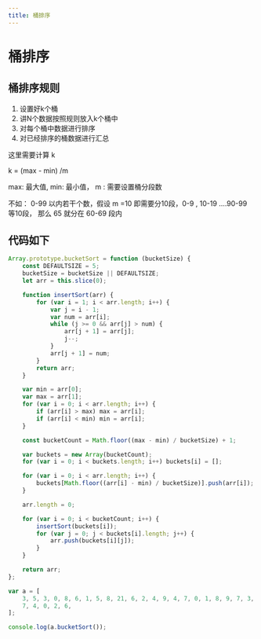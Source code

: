 ```yaml
---
title: 桶排序
---
```


# 桶排序

## 桶排序规则

1. 设置好k个桶
2. 讲N个数据按照规则放入k个桶中
3. 对每个桶中数据进行排序
4. 对已经排序的桶数据进行汇总

这里需要计算 k

k = (max - min) /m

max: 最大值, min: 最小值， m : 需要设置桶分段数

不如： 0-99 以内若干个数，假设  m =10 即需要分10段，0-9 , 10-19 ….90-99 等10段， 那么 65 就分在 60-69 段内

## 代码如下

```js
Array.prototype.bucketSort = function (bucketSize) {
	const DEFAULTSIZE = 5;
	bucketSize = bucketSize || DEFAULTSIZE;
	let arr = this.slice(0);

	function insertSort(arr) {
		for (var i = 1; i < arr.length; i++) {
			var j = i - 1;
			var num = arr[i];
			while (j >= 0 && arr[j] > num) {
				arr[j + 1] = arr[j];
				j--;
			}
			arr[j + 1] = num;
		}
		return arr;
	}

	var min = arr[0];
	var max = arr[1];
	for (var i = 0; i < arr.length; i++) {
		if (arr[i] > max) max = arr[i];
		if (arr[i] < min) min = arr[i];
	}

	const bucketCount = Math.floor((max - min) / bucketSize) + 1;

	var buckets = new Array(bucketCount);
	for (var i = 0; i < buckets.length; i++) buckets[i] = [];

	for (var i = 0; i < arr.length; i++) {
		buckets[Math.floor((arr[i] - min) / bucketSize)].push(arr[i]);
	}

	arr.length = 0;

	for (var i = 0; i < bucketCount; i++) {
		insertSort(buckets[i]);
		for (var j = 0; j < buckets[i].length; j++) {
			arr.push(buckets[i][j]);
		}
	}

	return arr;
};

var a = [
	3, 5, 3, 0, 8, 6, 1, 5, 8, 21, 6, 2, 4, 9, 4, 7, 0, 1, 8, 9, 7, 3, 1, 2, 5, 9,
	7, 4, 0, 2, 6,
];

console.log(a.bucketSort());

```